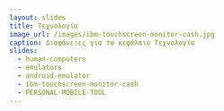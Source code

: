 ```yaml
---
layout: slides
title: Τεχνολογία 
image_url: /images/ibm-touchscreen-monitor-cash.jpg
caption: Διαφάνειες για το κεφάλαιο Τεχνολογία 
slides:
  - human-computers
  - emulators 
  - android-emulator
  - ibm-touchscreen-monitor-cash
  - PERSONAL-MOBILE-TOOL
---
```

